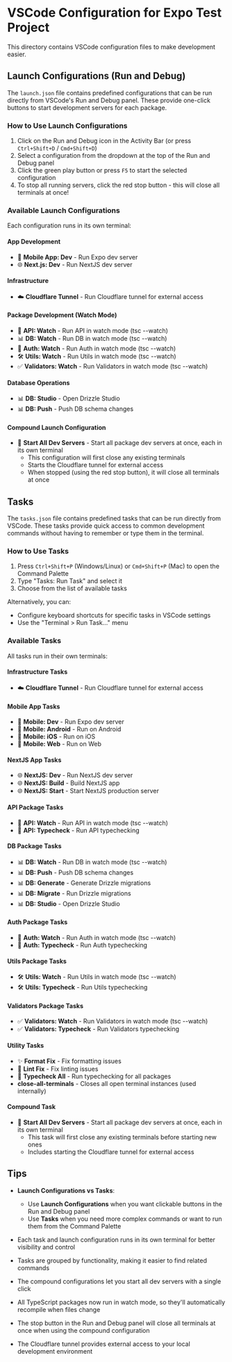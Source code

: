 # VSCode Configuration for Expo Test Project

This directory contains VSCode configuration files to make development easier.

## Launch Configurations (Run and Debug)

The `launch.json` file contains predefined configurations that can be run directly from VSCode's Run and Debug panel. These provide one-click buttons to start development servers for each package.

### How to Use Launch Configurations

1. Click on the Run and Debug icon in the Activity Bar (or press `Ctrl+Shift+D` / `Cmd+Shift+D`)
2. Select a configuration from the dropdown at the top of the Run and Debug panel
3. Click the green play button or press `F5` to start the selected configuration
4. To stop all running servers, click the red stop button - this will close all terminals at once!

### Available Launch Configurations

Each configuration runs in its own terminal:

#### App Development

- 📱 **Mobile App: Dev** - Run Expo dev server
- 🌐 **Next.js: Dev** - Run NextJS dev server

#### Infrastructure

- ☁️ **Cloudflare Tunnel** - Run Cloudflare tunnel for external access

#### Package Development (Watch Mode)

- 🔌 **API: Watch** - Run API in watch mode (tsc --watch)
- 📊 **DB: Watch** - Run DB in watch mode (tsc --watch)
- 🔐 **Auth: Watch** - Run Auth in watch mode (tsc --watch)
- 🛠️ **Utils: Watch** - Run Utils in watch mode (tsc --watch)
- ✅ **Validators: Watch** - Run Validators in watch mode (tsc --watch)

#### Database Operations

- 📊 **DB: Studio** - Open Drizzle Studio
- 📊 **DB: Push** - Push DB schema changes

#### Compound Launch Configuration

- 🚀 **Start All Dev Servers** - Start all package dev servers at once, each in its own terminal
  - This configuration will first close any existing terminals
  - Starts the Cloudflare tunnel for external access
  - When stopped (using the red stop button), it will close all terminals at once

## Tasks

The `tasks.json` file contains predefined tasks that can be run directly from VSCode. These tasks provide quick access to common development commands without having to remember or type them in the terminal.

### How to Use Tasks

1. Press `Ctrl+Shift+P` (Windows/Linux) or `Cmd+Shift+P` (Mac) to open the Command Palette
2. Type "Tasks: Run Task" and select it
3. Choose from the list of available tasks

Alternatively, you can:

- Configure keyboard shortcuts for specific tasks in VSCode settings
- Use the "Terminal > Run Task..." menu

### Available Tasks

All tasks run in their own terminals:

#### Infrastructure Tasks

- ☁️ **Cloudflare Tunnel** - Run Cloudflare tunnel for external access

#### Mobile App Tasks

- 📱 **Mobile: Dev** - Run Expo dev server
- 📱 **Mobile: Android** - Run on Android
- 📱 **Mobile: iOS** - Run on iOS
- 📱 **Mobile: Web** - Run on Web

#### NextJS App Tasks

- 🌐 **NextJS: Dev** - Run NextJS dev server
- 🌐 **NextJS: Build** - Build NextJS app
- 🌐 **NextJS: Start** - Start NextJS production server

#### API Package Tasks

- 🔌 **API: Watch** - Run API in watch mode (tsc --watch)
- 🔌 **API: Typecheck** - Run API typechecking

#### DB Package Tasks

- 📊 **DB: Watch** - Run DB in watch mode (tsc --watch)
- 📊 **DB: Push** - Push DB schema changes
- 📊 **DB: Generate** - Generate Drizzle migrations
- 📊 **DB: Migrate** - Run Drizzle migrations
- 📊 **DB: Studio** - Open Drizzle Studio

#### Auth Package Tasks

- 🔐 **Auth: Watch** - Run Auth in watch mode (tsc --watch)
- 🔐 **Auth: Typecheck** - Run Auth typechecking

#### Utils Package Tasks

- 🛠️ **Utils: Watch** - Run Utils in watch mode (tsc --watch)
- 🛠️ **Utils: Typecheck** - Run Utils typechecking

#### Validators Package Tasks

- ✅ **Validators: Watch** - Run Validators in watch mode (tsc --watch)
- ✅ **Validators: Typecheck** - Run Validators typechecking

#### Utility Tasks

- ✨ **Format Fix** - Fix formatting issues
- 🧹 **Lint Fix** - Fix linting issues
- 🔎 **Typecheck All** - Run typechecking for all packages
- **close-all-terminals** - Closes all open terminal instances (used internally)

#### Compound Task

- 🚀 **Start All Dev Servers** - Start all package dev servers at once, each in its own terminal
  - This task will first close any existing terminals before starting new ones
  - Includes starting the Cloudflare tunnel for external access

## Tips

- **Launch Configurations vs Tasks**:

  - Use **Launch Configurations** when you want clickable buttons in the Run and Debug panel
  - Use **Tasks** when you need more complex commands or want to run them from the Command Palette

- Each task and launch configuration runs in its own terminal for better visibility and control
- Tasks are grouped by functionality, making it easier to find related commands
- The compound configurations let you start all dev servers with a single click
- All TypeScript packages now run in watch mode, so they'll automatically recompile when files change
- The stop button in the Run and Debug panel will close all terminals at once when using the compound configuration
- The Cloudflare tunnel provides external access to your local development environment
